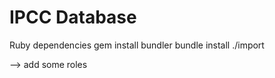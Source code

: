 IPCC Database
=============

Ruby dependencies
gem install bundler
bundle install
./import

--> add some roles